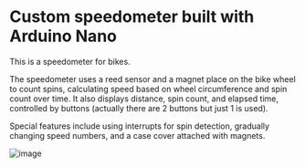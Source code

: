 # Custom speedometer built with Arduino Nano

This is a speedometer for bikes.

The speedometer uses a reed sensor and a magnet place on the bike wheel to count spins, calculating speed based on wheel circumference and spin count over time.
It also displays distance, spin count, and elapsed time, controlled by buttons (actually there are 2 buttons but just 1 is used).

Special features include using interrupts for spin detection, gradually changing speed numbers, and a case cover attached with magnets.

![image](https://github.com/user-attachments/assets/e316a24f-7951-48db-8573-7519549123d7)
